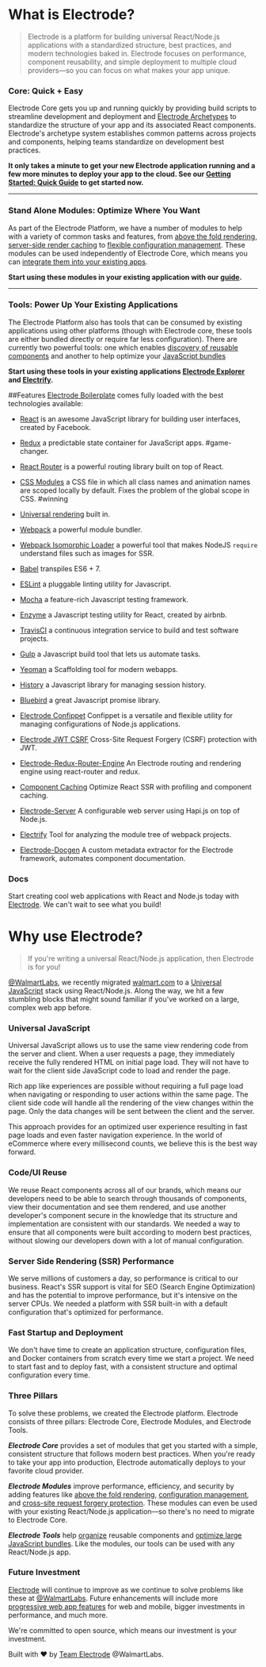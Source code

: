# What is Electrode?

> Electrode is a platform for building universal React/Node.js applications with a standardized structure, best practices, and modern technologies baked in. Electrode focuses on performance, component reusability, and simple deployment to multiple cloud providers—so you can focus on what makes your app unique.


### Core: Quick + Easy
Electrode Core gets you up and running quickly by providing build scripts to streamline development and deployment and [Electrode Archetypes](https://github.com/electrode-io?utf8=%E2%9C%93&query=archetype%20only%3Asources%20) to standardize the structure of your app and its associated React components. Electrode's archetype system establishes common patterns across projects and components, helping teams standardize on development best practices.

**It only takes a minute to get your new Electrode application running and a
few more minutes to deploy your app to the cloud. See our [Getting Started:
Quick Guide](https://electrode-io.github.io/docs/get_started.html) to get started now.**

<hr>

### Stand Alone Modules: Optimize Where You Want
As part of the Electrode Platform, we have a number of modules to help with a
variety of common tasks and features, from [above the fold rendering](https://electrode-io.github.io/docs/above_fold_rendering.html), [server-side render
caching](https://electrode-io.github.io/docs/server_side_render_cache.html) to [flexible configuration
management](https://electrode-io.github.io/docs/confippet.html). These modules can be used independently of
Electrode Core, which means you can [integrate them into your existing
apps](https://electrode-io.github.io/docs/stand_alone_modules.html).

**Start using these modules in your existing application with our [guide](https://electrode-io.github.io/docs/stand_alone_modules.html).**

<hr>

### Tools: Power Up Your Existing Applications
The Electrode Platform also has tools that can be consumed by existing
applications using other platforms (though with
Electrode core, these tools are either bundled directly or require far less configuration). There are currently
two powerful tools: one which enables [discovery of reusable
components](https://electrode-io.github.io/docs/electrode_explorer.html) and another to help optimize your
[JavaScript bundles](https://github.com/electrode-io/electrode-electrify)

**Start using these tools in your existing applications [Electrode Explorer](https://electrode-io.github.io/docs/electrode_explorer.html) and [Electrify](https://github.com/electrode-io/electrode-electrify).**

##Features
[Electrode Boilerplate](https://github.com/electrode-io/electrode-boilerplate-universal-react-node) comes fully loaded with the best technologies available:

*  [React](https://facebook.github.io/react/index.html) is an awesome JavaScript library for building user interfaces, created by Facebook.

*  [Redux](http://redux.js.org/docs/basics/UsageWithReact.html) a predictable state container for JavaScript apps. #game-changer.

*  [React Router](https://github.com/ReactTraining/react-router/tree/master/docs) is a powerful routing library built on top of React.

*  [CSS Modules](https://github.com/css-modules/css-modules) a CSS file in which all class names and animation names are scoped locally by default. Fixes the problem of the global scope in CSS. #winning

*  [Universal rendering](https://medium.com/@mjackson/universal-javascript-4761051b7ae9#.xjxr5yj5z) built in.

*  [Webpack](https://webpack.github.io/docs/motivation.html) a powerful module bundler.

*  [Webpack Isomorphic Loader](https://github.com/jchip/isomorphic-loader) a powerful tool that makes NodeJS `require` understand files such as images for SSR.

*  [Babel](https://babeljs.io/) transpiles ES6 + 7.

*  [ESLint](http://eslint.org/) a pluggable linting utility for Javascript.

*  [Mocha](https://mochajs.org/) a feature-rich Javascript testing framework.

*  [Enzyme](https://github.com/airbnb/enzyme) a Javascript testing utility for React, created by airbnb.

*  [TravisCI](https://travis-ci.org/) a continuous integration service to build and test software projects.

*  [Gulp](http://gulpjs.com/) a Javascript build tool that lets us automate tasks.

*  [Yeoman](http://yeoman.io/) a Scaffolding tool for modern webapps.

*  [History](https://www.npmjs.com/package/history) a Javascript library for managing session history.

*  [Bluebird](http://bluebirdjs.com/docs/why-promises.html) a great Javascript promise library.

*  [Electrode Confippet](https://github.com/electrode-io/electrode-confippet) Confippet is a versatile and flexible utility for managing configurations of Node.js applications.

*  [Electrode JWT CSRF](https://github.com/electrode-io/electrode-csrf-jwt) Cross-Site Request Forgery (CSRF) protection with JWT.

*  [Electrode-Redux-Router-Engine](https://github.com/electrode-io/redux-router-engine) An Electrode routing and rendering engine using react-router and redux.

*  [Component Caching](https://github.com/electrode-io/electrode-react-ssr-caching) Optimize React SSR with profiling and component caching.

*  [Electrode-Server](https://github.com/electrode-io/electrode-server) A configurable web server using Hapi.js on top of Node.js.

*  [Electrify](https://github.com/electrode-io/electrode-electrify) Tool for analyzing the module tree of webpack projects.

*  [Electrode-Docgen](https://github.com/electrode-io/electrode-docgen) A custom metadata extractor for the Electrode framework, automates component documentation.

### Docs
Start creating cool web applications with React and Node.js today with [Electrode](https://github.com/electrode-io/electrode-boilerplate-universal-react-node). We can't wait to see what you build!

# Why use Electrode?

> If you're writing a universal React/Node.js application, then Electrode is for you!

[@WalmartLabs](http://www.walmartlabs.com/), we recently migrated [walmart.com](http://walmart.com) to a [Universal JavaScript](https://medium.com/@mjackson/universal-javascript-4761051b7ae9#.k3j9fruyn)
stack using React/Node.js. Along the way, we hit a few stumbling blocks that
might sound familiar if you've worked on a large, complex web app before.

### Universal JavaScript
Universal JavaScript allows us to use the same view rendering code from the
server and client. When a user requests a page, they immediately receive
the fully rendered HTML on initial page load. They will not have to wait
for the client side JavaScript code to load and render the page.

Rich app like experiences are possible without requiring a full page load
when navigating or responding to user actions within the same page.
The client side code will handle all the rendering of the view changes within
the page. Only the data changes will be sent between the client and the server.

This approach provides for an optimized user experience resulting in fast
page loads and even faster navigation experience. In the world of eCommerce
where every millisecond counts, we believe this is the best way forward.

### Code/UI Reuse

We reuse React components across all of our brands, which means our developers
need to be able to search through thousands of components, view their
documentation and see them rendered, and use another developer's component
secure in the knowledge that its structure and implementation are consistent
with our standards. We needed a way to ensure that all components were built
according to modern best practices, without slowing our developers down with a
lot of manual configuration.

### Server Side Rendering (SSR) Performance

We serve millions of customers a day, so performance is critical to our business.
React's SSR support is vital for SEO (Search Engine Optimization) and has the potential to improve performance,
but it's intensive on the server CPUs. We needed a platform with SSR built-in with
a default configuration that's optimized for performance.

### Fast Startup and Deployment

We don't have time to create an application structure, configuration files, and
Docker containers from scratch every time we start a project. We need to start
fast and to deploy fast, with a consistent structure and optimal configuration every
time.

### Three Pillars

To solve these problems, we created the Electrode platform. Electrode consists
of three pillars: Electrode Core, Electrode Modules, and Electrode Tools.

***Electrode Core*** provides a set of modules that get you started with a simple,
consistent structure that follows modern best practices. When you're ready to
take your app into production, Electrode automatically deploys to your favorite
cloud provider.

***Electrode Modules*** improve performance, efficiency, and security by adding
features like [above the fold rendering](https://electrode-io.github.io/docs/above_fold_rendering.html), [configuration management](https://electrode-io.github.io/docs/confippet.html), and [cross-site request forgery protection](https://electrode-io.github.io/docs/stateless_csrf_validation.html). These modules can even be used with your existing React/Node.js application—so there's no need to migrate to Electrode Core.

***Electrode Tools*** help [organize](https://electrode-io.github.io/docs/electrode_explorer.html) reusable components and [optimize large
JavaScript bundles](https://github.com/electrode-io/electrode-electrify). Like the modules, our tools can be used with any
React/Node.js app.

### Future Investment

[Electrode](https://github.com/electrode-io) will continue to improve as we continue to solve problems like these at [@WalmartLabs](http://www.walmartlabs.com/). Future enhancements will include more [progressive web app
features](https://developers.google.com/web/progressive-web-apps/) for web and mobile, bigger investments in performance, and much more.

We're committed to open source, which means our investment is your investment.

Built with :heart: by [Team Electrode](https://github.com/orgs/electrode-io/people) @WalmartLabs.

